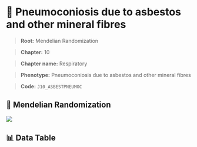 # 🧪 Pneumoconiosis due to asbestos and other mineral fibres

> **Root:** Mendelian Randomization

> **Chapter:** 10  

> **Chapter name:** Respiratory

> **Phenotype:** Pneumoconiosis due to asbestos and other mineral fibres  

> **Code:** `J10_ASBESTPNEUMOC`

## 🧬 Mendelian Randomization  

<img src="/MR/Figures/Forward/J10_ASBESTPNEUMOC.png"/>

## 📊 Data Table

<CsvTableMRF src="/public/MR/Data/Forward/J10_ASBESTPNEUMOC.csv"/>
